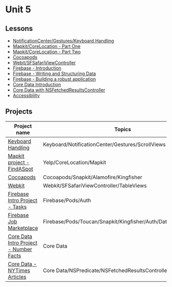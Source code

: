# Unit 5

## Lessons

- [NotificationCenter/Gestures/Keyboard Handling](https://github.com/C4Q/AC-iOS/tree/master/lessons/unit5/NotificationCenter%2BGestures)
- [Mapkit/CoreLocation - Part One](https://github.com/C4Q/AC-iOS/tree/master/lessons/unit5/MapKitAndCoreLocation)
- [Mapkit/CoreLocation - Part Two](https://github.com/C4Q/AC-iOS/tree/master/lessons/unit5/MapKit-CoreLocation-Part-2)
- [Cocoapods](https://github.com/C4Q/AC-iOS/tree/master/lessons/unit5/Cocoapods)
- [Webit/SFSafariViewController](https://github.com/C4Q/AC-iOS/blob/master/lessons/unit5/Presenting-Web-Content/README.md)
- [Firebase - Introduction](https://github.com/C4Q/AC-iOS/tree/master/lessons/unit5/FirebaseIntro)
- [Firebase - Writing and Structuring Data](https://github.com/C4Q/AC-iOS/tree/master/lessons/unit5/WritingToFirebase)
- [Firebase - Building a robust application](https://github.com/C4Q/AC-iOS/tree/master/lessons/unit5/Firebase-Demo-App)
- [Core Data Introduction](https://github.com/C4Q/AC-iOS/tree/master/lessons/unit5/Core%20Data%20Introduction)
- [Core Data with NSFetchedResultsController](https://github.com/C4Q/AC-iOS/tree/master/lessons/unit5/Core%20Data%20-%20NSPredicate%2BFetchedResultsController)
- [Accessibility](https://github.com/C4Q/AC-iOS/blob/master/lessons/unit5/Accessibility/README.md)

## Projects

|Project name| Topics|
|---|---|
|[Keyboard Handling](https://github.com/C4Q/AC-iOS-NotificationCenter-Gestures)|Keyboard/NotificationCenter/Gestures/ScrollViews|
| [Mapkit project - FindASpot](https://github.com/C4Q/AC-iOS-FindASpot) | Yelp/CoreLocation/Mapkit |
| [Cocoapods](https://github.com/C4Q/AC-iOS-UsingPods) | Cocoapods/Snapkit/Alamofire/Kingfisher|
| [Webkit](https://github.com/C4Q/AC-iOS-FellowsWeb) | Webkit/SFSafariViewController/TableViews |
| [Firebase Intro Project - Tasks](https://github.com/C4Q/AC-iOS-FirebaseIntroProject) | Firebase/Pods/Auth |
| [Firebase Job Marketplace](https://github.com/C4Q/AC-iOS-JobMarketPlace) | Firebase/Pods/Toucan/Snapkit/Kingfisher/Auth/Database/Storage |
|[Core Data Intro Project - Number Facts](https://github.com/C4Q/AC-iOS-CoreDataIntroDemo)| Core Data |
| [Core Data - NYTimes Articles](https://github.com/C4Q/AC-iOS-CoreDataArticles) | Core Data/NSPredicate/NSFetchedResultsController |




